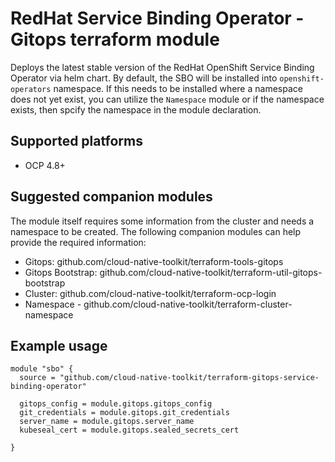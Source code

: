 #  RedHat Service Binding Operator - Gitops terraform module

Deploys the latest stable version of the RedHat OpenShift Service Binding Operator via helm chart.  By default, the SBO will be installed into `openshift-operators` namespace.  If this needs to be installed where a namespace does not yet exist, you can utilize the `Namespace` module or if the namespace exists, then spcify the namespace in the module declaration.

## Supported platforms

- OCP 4.8+

## Suggested companion modules

The module itself requires some information from the cluster and needs a
namespace to be created. The following companion
modules can help provide the required information:

- Gitops:  github.com/cloud-native-toolkit/terraform-tools-gitops
- Gitops Bootstrap: github.com/cloud-native-toolkit/terraform-util-gitops-bootstrap
- Cluster: github.com/cloud-native-toolkit/terraform-ocp-login
- Namespace - github.com/cloud-native-toolkit/terraform-cluster-namespace

## Example usage

```hcl-terraform
module "sbo" {
  source = "github.com/cloud-native-toolkit/terraform-gitops-service-binding-operator"

  gitops_config = module.gitops.gitops_config
  git_credentials = module.gitops.git_credentials
  server_name = module.gitops.server_name
  kubeseal_cert = module.gitops.sealed_secrets_cert

}
```